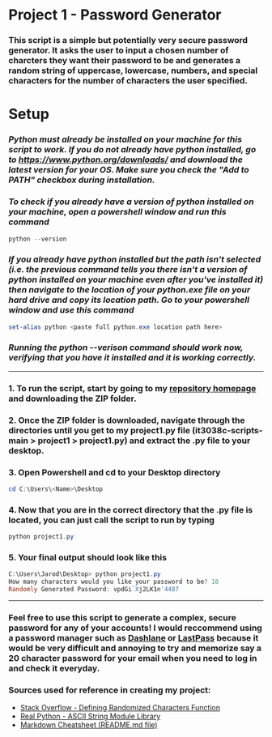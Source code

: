 # Project 1 - Password Generator

### This script is a simple but potentially very secure password generator. It asks the user to input a chosen number of charcters they want their password to be and generates a random string of uppercase, lowercase, numbers, and special characters for the number of characters the user specified.


# Setup

### *Python must already be installed on your machine for this script to work. If you do not already have python installed, go to https://www.python.org/downloads/ and download the latest version for your OS. Make sure you check the "Add to PATH" checkbox during installation.*

### *To check if you already have a version of python installed on your machine, open a powershell window and run this command*
```powershell
python --version
```
### *If you already have python installed but the path isn't selected (i.e. the previous command tells you there isn't a version of python installed on your machine even after you've installed it) then navigate to the location of your python.exe file on your hard drive and copy its location path. Go to your powershell window and use this command*
```powershell
set-alias python <paste full python.exe location path here> 
```
### *Running the python --verison command should work now, verifying that you have it installed and it is working correctly.*

---

### 1. To run the script, start by going to my [repository homepage](https://github.com/uc-wilso6jm/it3038c-scripts) and downloading the ZIP folder.
### 2. Once the ZIP folder is downloaded, navigate through the directories until you get to my project1.py file (it3038c-scripts-main > project1 > project1.py) and extract the .py file to your desktop.
### 3. Open Powershell and cd to your Desktop directory
```powershell
cd C:\Users\<Name>\Desktop
```
### 4. Now that you are in the correct directory that the .py file is located, you can just call the script to run by typing
```powershell
python project1.py
```

### 5. Your final output should look like this
```powershell
C:\Users\Jarod\Desktop> python project1.py
How many characters would you like your password to be? 18
Randomly Generated Password: vpdGi`Xj2LK1n'4487
```


---


### Feel free to use this script to generate a complex, secure password for any of your accounts! I would reccommend using a password manager such as [Dashlane](https://www.dashlane.com/) or [LastPass](https://www.lastpass.com/) because it would be very difficult and annoying to try and memorize say a 20 character password for your email when you need to log in and check it everyday.



### Sources used for reference in creating my project:
- [Stack Overflow - Defining Randomized Characters Function](https://stackoverflow.com/questions/2257441/random-string-generation-with-upper-case-letters-and-digits)
- [Real Python - ASCII String Module Library](https://realpython.com/python-encodings-guide/)
- [Markdown Cheatsheet (README.md file)](https://github.com/adam-p/markdown-here/wiki/Markdown-Cheatsheet)